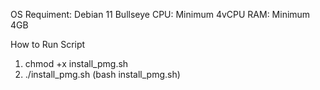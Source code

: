 OS Requiment: Debian 11 Bullseye
CPU: Minimum 4vCPU
RAM: Minimum 4GB

How to Run Script
1. chmod +x install_pmg.sh
2. ./install_pmg.sh (bash install_pmg.sh)
